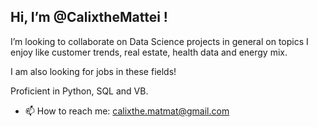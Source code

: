 ## Hi, I’m @CalixtheMattei !

 I’m looking to collaborate on Data Science projects in general on topics I enjoy like customer trends, real estate, health data and energy mix. 

 
 I am also looking for jobs in these fields!

 
 Proficient in Python, SQL and VB.


 
- 📫 How to reach me: calixthe.matmat@gmail.com

<!---
CalixtheMattei/CalixtheMattei is a ✨ special ✨ repository because its `README.md` (this file) appears on your GitHub profile.
You can click the Preview link to take a look at your changes.
--->

